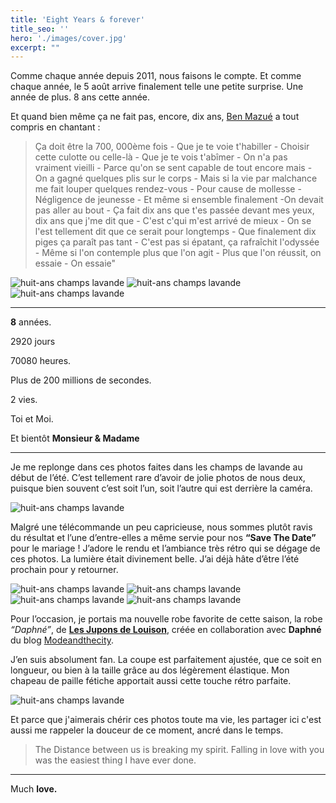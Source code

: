 ```yaml
---
title: 'Eight Years & forever'
title_seo: ''
hero: './images/cover.jpg'
excerpt: ""
---
```


Comme chaque année depuis 2011, nous faisons le compte. Et comme chaque année, le 5 août arrive finalement telle une petite surprise. Une année de plus. 8 ans cette année.

Et quand bien même ça ne fait pas, encore, dix ans, [Ben Mazué](https://www.youtube.com/watch?v=Lv4O21GWZCY) a tout compris en chantant :

>Ça doit être la 700, 000ème fois - Que je te voie t'habiller - Choisir cette culotte ou celle-là - Que je te vois t'abîmer - On n'a pas vraiment vieilli - Parce qu'on se sent capable de tout encore mais - On a gagné quelques plis sur le corps - Mais si la vie par malchance me fait louper quelques rendez-vous - Pour cause de mollesse - Négligence de jeunesse - Et même si ensemble finalement -On devait pas aller au bout - Ça fait dix ans que t'es passée devant mes yeux, dix ans que j'me dit que - C'est c'qui m'est arrivé de mieux - On se l'est tellement dit que ce serait pour longtemps - Que finalement dix piges ça paraît pas tant - C'est pas si épatant, ça rafraîchit l'odyssée - Même si l'on contemple plus que l'on agit - Plus que l'on réussit, on essaie - On essaie"

<gallery>
<img alt="huit-ans champs lavande" src="./images/01.jpg">
<img alt="huit-ans champs lavande" src="./images/02.jpg">
<img alt="huit-ans champs lavande" src="./images/03.jpg">
</gallery>

---

**8** années.

2920 jours

70080 heures.

Plus de 200 millions de secondes.

2 vies.

Toi et Moi.

Et bientôt **Monsieur & Madame**

---


Je me replonge dans ces photos faites dans les champs de lavande au début de l’été. C’est tellement rare d’avoir de jolie photos de nous deux, puisque bien souvent c’est soit l’un, soit l’autre qui est derrière la caméra.

<img alt="huit-ans champs lavande" src="./images/04.jpg">


Malgré une télécommande un peu capricieuse, nous sommes plutôt ravis du résultat et l’une d’entre-elles a même servie pour nos **“Save The Date”** pour le mariage ! J’adore le rendu et l’ambiance très rétro qui se dégage de ces photos. La lumière était divinement belle. J’ai déjà hâte d’être l’été prochain pour y retourner. 

<img alt="huit-ans champs lavande" src="./images/05.jpg">
<gallery>
<img alt="huit-ans champs lavande" src="./images/06.jpg">
<img alt="huit-ans champs lavande" src="./images/07.jpg">
<img alt="huit-ans champs lavande" src="./images/09.jpg">
</gallery>

Pour l’occasion, je portais ma nouvelle robe favorite de cette saison, la robe *“Daphné”*, de **[Les Jupons de Louison](http://lesjuponsdelouison.fr)**, créée en collaboration avec **Daphné** du blog [Modeandthecity](https://modeandthecity.net).

J’en suis absolument fan. La coupe est parfaitement ajustée, que ce soit en longueur, ou bien à la taille grâce au dos légèrement élastique. Mon chapeau de paille fétiche apportait aussi cette touche rétro parfaite.   


<img alt="huit-ans champs lavande" src="./images/10.jpg">

Et parce que j'aimerais chérir ces photos toute ma vie, les partager ici c'est aussi me rappeler la douceur de ce moment, ancré dans le temps.

>The Distance between us is breaking my spirit. Falling in love with you was the easiest thing I have ever done.

---

Much **love.**